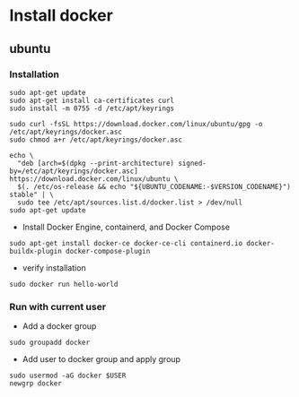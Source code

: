 # Install docker

## ubuntu

### Installation

```
sudo apt-get update
sudo apt-get install ca-certificates curl
sudo install -m 0755 -d /etc/apt/keyrings
```

```
sudo curl -fsSL https://download.docker.com/linux/ubuntu/gpg -o /etc/apt/keyrings/docker.asc
sudo chmod a+r /etc/apt/keyrings/docker.asc
```

```
echo \
  "deb [arch=$(dpkg --print-architecture) signed-by=/etc/apt/keyrings/docker.asc] https://download.docker.com/linux/ubuntu \
  $(. /etc/os-release && echo "${UBUNTU_CODENAME:-$VERSION_CODENAME}") stable" | \
  sudo tee /etc/apt/sources.list.d/docker.list > /dev/null
sudo apt-get update
```

- Install Docker Engine, containerd, and Docker Compose

```
sudo apt-get install docker-ce docker-ce-cli containerd.io docker-buildx-plugin docker-compose-plugin
```

- verify installation

```
sudo docker run hello-world
```

### Run with current user

- Add a docker group

```
sudo groupadd docker
```

- Add user to docker group and apply group

```
sudo usermod -aG docker $USER
newgrp docker
```
